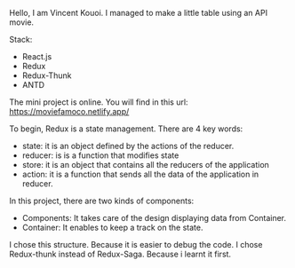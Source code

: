 Hello, I am Vincent Kouoi. I managed to make a little table using an API movie.

Stack:

- React.js
- Redux
- Redux-Thunk
- ANTD

The mini project is online. You will find in this url: https://moviefamoco.netlify.app/

To begin, Redux is a state management. There are 4 key words:

- state: it is an object defined by the actions of the reducer.
- reducer: is is a function that modifies state
- store: it is an object that contains all the reducers of the application
- action: it is a function that sends all the data of the application in reducer.

In this project, there are two kinds of components:

- Components: It takes care of the design displaying data from Container.
- Container: It enables to keep a track on the state.

I chose this structure. Because it is easier to debug the code.
I chose Redux-thunk instead of Redux-Saga. Because i learnt it first.
